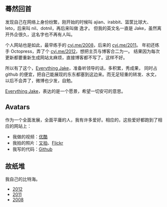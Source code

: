 ## 蓦然回首

发现自己在网络上身份纷繁，刚开始的时候叫 ajian、irabbit、篮筐比球大、leto，后来叫 nil、dotnil，再后来叫做 逸才。
但我的英文名一直是 Jake，虽然离开外企很久，这名字也不再有人叫。

个人网站也是如此，最早练手的 [cyj.me/2008](http://cyj.me/2008)，后来的 [cyj.me/2011](http://cyj.me/2011)。
年初还练手 Octopress，弄了个 [cyj.me/2012](http://cyj.me/2012)，想把主页与博客合二为一。
结果因为每次更新都要重新生成网站太麻烦，直接博客都不写了。这样不好。

所以有了这个，[Everything Jake](http://cyj.me)，准备听领导的话，多积累，秀成果，
同时占 github 的便宜，把自己能展现的东东都塞到这边来。而无足轻重的转发、水文，以后不会弄了，微博也少发，自勉。

[Everything Jake](http://cyj.me)，表达的是一个愿景，希望一切安可的意思。

## Avatars

作为一个全面发展，全面平庸的人，我有许多爱好。相应的，这些爱好都跑到了相应的网站上：

- 我做的视频：[优酷](http://i.youku.com/u/UODA5NzU2MjQ=/videos)
- 我拍的照片：[又拍](http://yicai-cyj.yupoo.com/)、[Flickr](http://www.flickr.com/photos/dotnil/)
- 我写的代码：[Github](https://github.com/dotnil)

## 故纸堆

我自己的比特海。

- [2012](http://octo.cyj.me)
- [2011](http://2011.cyj.me)
- [2008](http://2008.cyj.me)